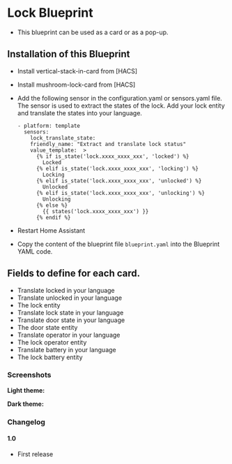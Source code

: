 # Lock Blueprint

- This blueprint can be used as a card or as a pop-up.

## Installation of this Blueprint

- Install vertical-stack-in-card from [HACS]
- Install mushroom-lock-card from [HACS]

- Add the following sensor in the configuration.yaml or sensors.yaml file. The sensor is used to extract the states of the lock. Add your lock entity and translate the states into your language.

      - platform: template
        sensors:
          lock_translate_state:
          friendly_name: "Extract and translate lock status"
          value_template:  >
            {% if is_state('lock.xxxx_xxxx_xxx', 'locked') %} 
              Locked                           
            {% elif is_state('lock.xxxx_xxxx_xxx', 'locking') %} 
              Locking                                    
            {% elif is_state('lock.xxxx_xxxx_xxx', 'unlocked') %}
              Unlocked                      
            {% elif is_state('lock.xxxx_xxxx_xxx', 'unlocking') %}
              Unlocking                        
            {% else %}
              {{ states('lock.xxxx_xxxx_xxx') }} 
            {% endif %}         

- Restart Home Assistant

- Copy the content of the blueprint file `blueprint.yaml` into the Blueprint YAML code.

 ## Fields to define for each card.

 - Translate locked in your language
 - Translate unlocked in your language
 - The lock entity
 - Translate lock state in your language
 - Translate door state in your language
 - The door state entity
 - Translate operator in your language
 - The lock operator entity
 - Translate battery in your language
 - The lock battery entity

### Screenshots
**Light theme:**<br>


**Dark theme:**<br>


### Changelog
#### 1.0
- First release
